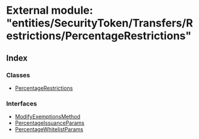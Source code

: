 # External module: "entities/SecurityToken/Transfers/Restrictions/PercentageRestrictions"

## Index

### Classes

- [PercentageRestrictions](../classes/_entities_securitytoken_transfers_restrictions_percentagerestrictions_.percentagerestrictions.md)

### Interfaces

- [ModifyExemptionsMethod](../interfaces/_entities_securitytoken_transfers_restrictions_percentagerestrictions_.modifyexemptionsmethod.md)
- [PercentageIssuanceParams](../interfaces/_entities_securitytoken_transfers_restrictions_percentagerestrictions_.percentageissuanceparams.md)
- [PercentageWhitelistParams](../interfaces/_entities_securitytoken_transfers_restrictions_percentagerestrictions_.percentagewhitelistparams.md)

